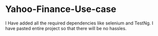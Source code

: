 # Yahoo-Finance-Use-case

I Have added all the required dependencies like selenium and TestNg. I have pasted entire project so that there will be no hassles.

